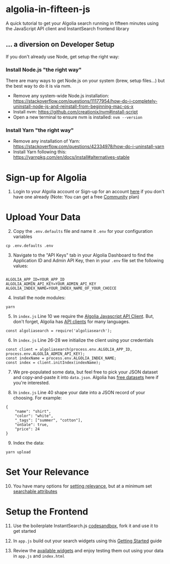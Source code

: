 # algolia-in-fifteen-js

A quick tutorial to get your Algolia search running in fifteen minutes using the JavaScript API client and InstantSearch frontend library

## ... a diversion on Developer Setup
If you don't already use Node, get setup the right way:
### Install Node.js "the right way"
There are many ways to get Node.js on your system (brew, setup files...) but the best way to do it is via nvm.

* Remove any system-wide Node.js installation: https://stackoverflow.com/questions/11177954/how-do-i-completely-uninstall-node-js-and-reinstall-from-beginning-mac-os-x
* Install nvm: https://github.com/creationix/nvm#install-script
* Open a new terminal to ensure nvm is installed: `nvm --version`

### Install Yarn "the right way"
* Remove any installation of Yarn: https://stackoverflow.com/questions/42334978/how-do-i-uninstall-yarn
* Install Yarn following this: https://yarnpkg.com/en/docs/install#alternatives-stable


# Sign-up for Algolia
1. Login to your Algolia account or Sign-up for an account [here](https://www.algolia.com/users/sign_up) if you don't have one already (Note: You can get a free [Community](https://www.algolia.com/pricing/) plan)


# Upload Your Data
2. Copy the `.env.defaults` file and name it `.env` for your configuration variables 
```
cp .env.defaults .env
```

3. Navigate to the "API Keys" tab in your Algolia Dashboard to find the Application ID and Admin API Key, then in your `.env` file set the following values:
```

ALGOLIA_APP_ID=YOUR_APP_ID
ALGOLIA_ADMIN_API_KEY=YOUR_ADMIN_API_KEY
ALGOLIA_INDEX_NAME=YOUR_INDEX_NAME_OF_YOUR_CHOICE
``` 

4. Install the node modules:
```
yarn
```

5. In `index.js` Line 10 we require the [Algolia Javascript API Client](https://www.algolia.com/doc/api-client/getting-started/instantiate-client-index/). But, don't forget, Algolia has [API clients](https://www.algolia.com/doc/) for many languages.
```
const algoliasearch = require('algoliasearch');
```

6. In `index.js` Line 26-28 we initialize the client using your credentials
```
const client = algoliasearch(process.env.ALGOLIA_APP_ID, process.env.ALGOLIA_ADMIN_API_KEY);
const indexName = process.env.ALGOLIA_INDEX_NAME;
const index = client.initIndex(indexName);
```

7. We pre-populated some data, but feel free to pick your JSON dataset and copy-and-paste it into `data.json`. Algolia has [free datasets](https://github.com/algolia/datasets) here if you're interested.

8. In `index.js` Line 40 shape your date into a JSON record of your choosing. For example:
```
{
    "name": "shirt",
    "color": "white",
    "_tags": ["summer", "cotton"],
    "onSale": true,
    "price": 24
}
``` 

9. Index the data:
```
yarn upload
```

# Set Your Relevance

10. You have many options for [setting relevance](), but at a minimum set [searchable attributes](https://www.algolia.com/doc/guides/managing-results/must-do/searchable-attributes/)


# Setup the Frontend

11. Use the boilerplate InstantSearch.js [codesandbox](https://codesandbox.io/s/7oxwxrl5o6), fork it and use it to get started

12. In `app.js` build out your search widgets using this [Getting Started](https://www.algolia.com/doc/guides/building-search-ui/getting-started/js/) guide

13. Review the [available widgets](https://www.algolia.com/doc/api-reference/widgets/js/) and enjoy testing them out using your data in `app.js` and `index.html`
